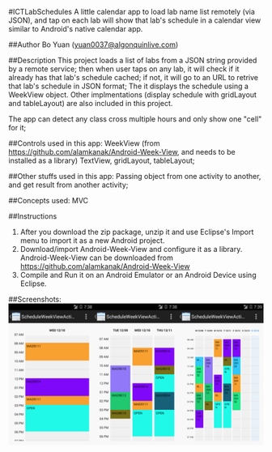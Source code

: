 #ICTLabSchedules
A little calendar app to load lab name list remotely (via JSON), and tap on each lab will show that lab's schedule in a calendar view similar to Android's native calendar app. 

##Author
Bo Yuan (yuan0037@algonquinlive.com)

##Description
This project loads a list of labs from a JSON string provided by a remote service;
then when user taps on any lab, it will check if it already has that lab's schedule 
cached; if not, it will go to an URL to retrive that lab's schedule in JSON format; 
The it displays the schedule using a WeekView object. Other implmentations (display schedule with gridLayout and tableLayout) are also included in this project. 

The app can detect any class cross multiple hours and only show one "cell" for it;


##Controls used in this app:
WeekView (from https://github.com/alamkanak/Android-Week-View, and needs to be installed as a library)
TextView, gridLayout, tableLayout;

##Other stuffs used in this app:
Passing object from one activity to another, and get result from another activity;

##Concepts used: 
MVC

##Instructions
1. After you download the zip package, unzip it and use Eclipse's Import menu to import it as a new Android project. 
2. Download/import Android-Week-View and configure it as a library. Android-Week-View can be downloaded from https://github.com/alamkanak/Android-Week-View
3. Compile and Run it on an Android Emulator or an Android Device using Eclipse. 

##Screenshots:
![ScreenShot](/screenshots/mainactivity.png)